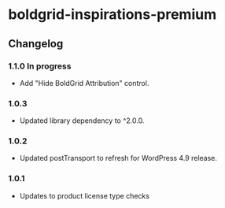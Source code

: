 # boldgrid-inspirations-premium

## Changelog ##

### 1.1.0 In progress ###
* Add "Hide BoldGrid Attribution" control.

### 1.0.3 ###
* Updated library dependency to ^2.0.0.

### 1.0.2 ###
* Updated postTransport to refresh for WordPress 4.9 release.

### 1.0.1 ###
* Updates to product license type checks
